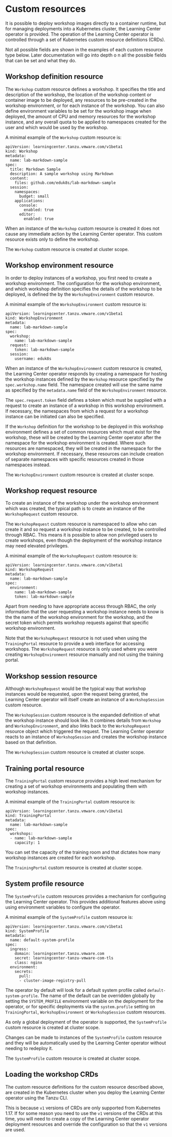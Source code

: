 # Custom resources


It is possible to deploy workshop images directly to a container runtime, but for managing deployments into a Kubernetes cluster, 
the Learning Center operator is provided. The operation of the Learning Center operator is controlled through a set of 
Kubernetes custom resource definitions (CRDs).

Not all possible fields are shown in the examples of each custom resource type below. Later documentation will go into depth o
n all the possible fields that can be set and what they do.

## Workshop definition resource

The ``Workshop`` custom resource defines a workshop. It specifies the title and description of the workshop, the location of the workshop content or container image to be deployed, any resources to be pre-created in the workshop environment, or for each instance of the workshop. You can also define environment variables to be set for the workshop image when deployed, the amount of CPU and memory resources for the workshop instance, and any overall quota to be applied to namespaces created for the user and which would be used by the workshop.

A minimal example of the ``Workshop`` custom resource is:

```
apiVersion: learningcenter.tanzu.vmware.com/v1beta1
kind: Workshop
metadata:
  name: lab-markdown-sample
spec:
  title: Markdown Sample
  description: A sample workshop using Markdown
  content:
    files: github.com/eduk8s/lab-markdown-sample
  session:
    namespaces:
      budget: small
    applications:
      console:
        enabled: true
      editor:
        enabled: true
```

When an instance of the ``Workshop`` custom resource is created it does not cause any immediate action by the Learning Center operator. This custom resource exists only to define the workshop.

The ``Workshop`` custom resource is created at cluster scope.

## Workshop environment resource

In order to deploy instances of a workshop, you first need to create a workshop environment. The configuration for the workshop environment, and which workshop definition specifies the details of the workshop to be deployed, is defined the by the ``WorkshopEnvironment`` custom resource.

A minimal example of the ``WorkshopEnvironment`` custom resource is:

```
apiVersion: learningcenter.tanzu.vmware.com/v1beta1
kind: WorkshopEnvironment
metadata:
  name: lab-markdown-sample
spec:
  workshop:
    name: lab-markdown-sample
  request:
    token: lab-markdown-sample
  session:
    username: eduk8s
```

When an instance of the ``WorkshopEnvironment`` custom resource is created, the Learning Center operator responds by creating a namespace for hosting the workshop instances defined by the ``Workshop`` resource specified by the ``spec.workshop.name`` field. The namespace created will use the same name as specified by the ``metadata.name`` field of the ``WorkshopEnvironment`` resource.

The ``spec.request.token`` field defines a token which must be supplied with a request to create an instance of a workshop in this workshop environment. If necessary, the namespaces from which a request for a workshop instance can be initiated can also be specified.

If the ``Workshop`` definition for the workshop to be deployed in this workshop environment defines a set of common resources which must exist for the workshop, these will be created by the Learning Center operator after the namespace for the workshop environment is created. Where such resources are namespaced, they will be created in the namespace for the workshop environment. If necessary, these resources can include creation of separate namespaces with specific resources created in those namespaces instead.

The ``WorkshopEnvironment`` custom resource is created at cluster scope.

## Workshop request resource

To create an instance of the workshop under the workshop environment which was created, the typical path is to create an instance of the ``WorkshopRequest`` custom resource.

The ``WorkshopRequest`` custom resource is namespaced to allow who can create it and so request a workshop instance to be created, to be controlled through RBAC. This means it is possible to allow non privileged users to create workshops, even though the deployment of the workshop instance may need elevated privileges.

A minimal example of the ``WorkshopRequest`` custom resource is:

```
apiVersion: learningcenter.tanzu.vmware.com/v1beta1
kind: WorkshopRequest
metadata:
  name: lab-markdown-sample
spec:
  environment:
    name: lab-markdown-sample
    token: lab-markdown-sample
```

Apart from needing to have appropriate access through RBAC, the only information that the user requesting a workshop instance needs to know is the the name of the workshop environment for the workshop, and the secret token which permits workshop requests against that specific workshop environment.

Note that the ``WorkshopRequest`` resource is not used when using the ``TrainingPortal`` resource to provide a web interface for accessing workshops. The ``WorkshopRequest`` resource is only used where you were creating ``WorkshopEnvironment`` resource manually and not using the training portal.

## Workshop session resource

Although ``WorkshopRequest`` would be the typical way that workshop instances would be requested, upon the request being granted, the Learning Center operator will itself create an instance of a ``WorkshopSession`` custom resource.

The ``WorkshopSession`` custom resource is the expanded definition of what the workshop instance should look like. It combines details from ``Workshop`` and ``WorkshopEnvironment``, and also links back to the ``WorkshopRequest`` resource object which triggered the request. The Learning Center operator reacts to an instance of ``WorkshopSession`` and creates the workshop instance based on that definition.

The ``WorkshopSession`` custom resource is created at cluster scope.

## Training portal resource

The ``TrainingPortal`` custom resource provides a high level mechanism for creating a set of workshop environments and populating them with workshop instances.

A minimal example of the ``TrainingPortal`` custom resource is:

```
apiVersion: learningcenter.tanzu.vmware.com/v1beta1
kind: TrainingPortal
metadata:
  name: lab-markdown-sample
spec:
  workshops:
  - name: lab-markdown-sample
    capacity: 1
```

You can set the capacity of the training room and that dictates how many workshop instances are created for each workshop.

The ``TrainingPortal`` custom resource is created at cluster scope.

## System profile resource

The ``SystemProfile`` custom resources provides a mechanism for configuring the Learning Center operator. This provides additional features above using using environment variables to configure the operator.

A minimal example of the ``SystemProfile`` custom resource is:

```
apiVersion: learningcenter.tanzu.vmware.com/v1beta1
kind: SystemProfile
metadata:
  name: default-system-profile
spec:
  ingress:
    domain: learningcenter.tanzu.vmware.com
    secret: learningcenter-tanzu-vmware-com-tls
    class: nginx
  environment:
    secrets:
      pull:
      - cluster-image-registry-pull
```

The operator by default will look for a default system profile called ``default-system-profile``. The name of the default can be overridden globally by setting the ``SYSTEM_PROFILE`` environment variable on the deployment for the operator, or for specific deployments via the ``system.profile`` setting on ``TrainingPortal``, ``WorkshopEnvironment`` or ``WorkshopSession`` custom resources.

As only a global deployment of the operator is supported, the ``SystemProfile`` custom resource is created at cluster scope.

Changes can be made to instances of the ``SystemProfile`` custom resource and they will be automatically used by the Learning Center operator without needing to redeploy it.

The ``SystemProfile`` custom resource is created at cluster scope.

## Loading the workshop CRDs

The custom resource definitions for the custom resource described above, are created in the Kubernetes cluster when you deploy the Learning Center operator using the Tanzu CLI.

This is because ``v1`` versions of CRDs are only supported from Kubernetes 1.17. If for some reason you need to use the ``v1`` versions of the CRDs at this time, you will need to create a copy of the Learning Center operator deployment resources and override the configuration so that the ``v1`` versions are used.
